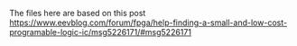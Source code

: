 
The files here are based on this post
https://www.eevblog.com/forum/fpga/help-finding-a-small-and-low-cost-programable-logic-ic/msg5226171/#msg5226171

